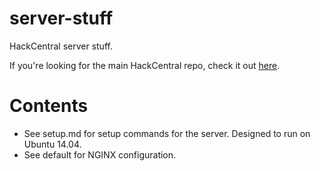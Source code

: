 server-stuff
============

HackCentral server stuff.

If you're looking for the main HackCentral repo, check it out [here](https://github.com/hackcentral/hackcentral).


# Contents
* See setup.md for setup commands for the server. Designed to run on Ubuntu 14.04.
* See default for NGINX configuration.
